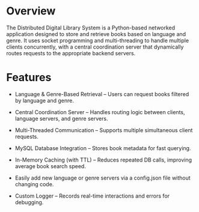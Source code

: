 # Overview
The Distributed Digital Library System is a Python-based networked application designed to store and retrieve books based on language and genre.
It uses socket programming and multi-threading to handle multiple clients concurrently, with a central coordination server that dynamically routes requests to the appropriate backend servers.

# Features
* Language & Genre-Based Retrieval – Users can request books filtered by language and genre.

* Central Coordination Server – Handles routing logic between clients, language servers, and genre servers.

* Multi-Threaded Communication – Supports multiple simultaneous client requests.

* MySQL Database Integration – Stores book metadata for fast querying.

* In-Memory Caching (with TTL) – Reduces repeated DB calls, improving average book search speed.

* Easily add new language or genre servers via a config.json file without changing code.

* Custom Logger – Records real-time interactions and errors for debugging.
